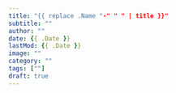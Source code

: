 ```yaml
---
title: "{{ replace .Name "-" " " | title }}"
subtitle: ""
author: ""
date: {{ .Date }}
lastMod: {{ .Date }}
image: ""
category: ""
tags: [""]
draft: true
---
```

